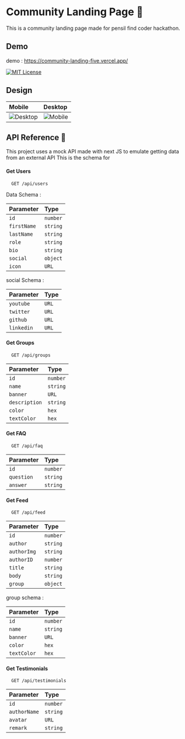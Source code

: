 # Community Landing Page 🚀

This is a community landing page made for pensil find coder hackathon.

## Demo

demo : https://community-landing-five.vercel.app/

[![MIT License](https://img.shields.io/badge/License-MIT-green.svg)](https://choosealicense.com/licenses/mit/)

## Design

| Mobile                                                     | Desktop                                          |
| :--------------------------------------------------------- | :----------------------------------------------- |
| ![Desktop](https://i.ibb.co/MRxz71z/Mac-Book-Pro-16-4.png) | ![Mobile](https://i.ibb.co/dkJS2pZ/13-Pro-1.png) |

## API Reference 🔗

This project uses a mock API made with next JS to emulate getting data from an external API
This is the schema for

#### Get Users

```http
  GET /api/users
```

Data Schema :

| Parameter   | Type     |
| :---------- | :------- |
| `id`        | `number` |
| `firstName` | `string` |
| `lastName`  | `string` |
| `role`      | `string` |
| `bio`       | `string` |
| `social`    | `object` |
| `icon`      | `URL`    |

social Schema :

| Parameter  | Type  |
| :--------- | :---- |
| `youtube`  | `URL` |
| `twitter`  | `URL` |
| `github`   | `URL` |
| `linkedin` | `URL` |

#### Get Groups

```http
  GET /api/groups
```

| Parameter     | Type     |
| :------------ | :------- |
| `id`          | `number` |
| `name`        | `string` |
| `banner`      | `URL`    |
| `description` | `string` |
| `color`       | `hex`    |
| `textColor`   | `hex`    |

#### Get FAQ

```http
  GET /api/faq
```

| Parameter  | Type     |
| :--------- | :------- |
| `id`       | `number` |
| `question` | `string` |
| `answer`   | `string` |

#### Get Feed

```http
  GET /api/feed
```

| Parameter   | Type     |
| :---------- | :------- |
| `id`        | `number` |
| `author`    | `string` |
| `authorImg` | `string` |
| `authorID`  | `number` |
| `title`     | `string` |
| `body`      | `string` |
| `group`     | `object` |

group schema :

| Parameter   | Type     |
| :---------- | :------- |
| `id`        | `number` |
| `name`      | `string` |
| `banner`    | `URL`    |
| `color`     | `hex`    |
| `textColor` | `hex`    |

#### Get Testimonials

```http
  GET /api/testimonials
```

| Parameter    | Type     |
| :----------- | :------- |
| `id`         | `number` |
| `authorName` | `string` |
| `avatar`     | `URL`    |
| `remark`     | `string` |
